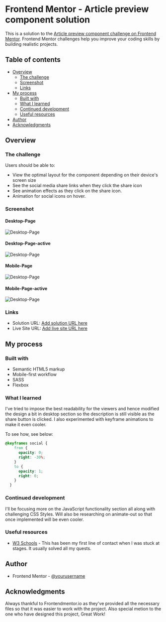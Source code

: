 # Frontend Mentor - Article preview component solution

This is a solution to the [Article preview component challenge on Frontend Mentor](https://www.frontendmentor.io/challenges/article-preview-component-dYBN_pYFT). Frontend Mentor challenges help you improve your coding skills by building realistic projects. 

## Table of contents

- [Overview](#overview)
  - [The challenge](#the-challenge)
  - [Screenshot](#screenshot)
  - [Links](#links)
- [My process](#my-process)
  - [Built with](#built-with)
  - [What I learned](#what-i-learned)
  - [Continued development](#continued-development)
  - [Useful resources](#useful-resources)
- [Author](#author)
- [Acknowledgments](#acknowledgments)


## Overview

### The challenge

Users should be able to:

- View the optimal layout for the component depending on their device's screen size
- See the social media share links when they click the share icon
- See animation effects as they click on the share icon.
- Animation for social icons on hover.

### Screenshot

#### Desktop-Page

![Desktop-Page](./images/screen-desktop.png)
#### Desktop-Page-active

![Desktop-Page](./images/screen-desktop-active.png)
#### Mobile-Page

![Desktop-Page](./images/screen-phone.png)
#### Mobile-Page-active

![Desktop-Page](./images/screen-phone-active.png)


### Links

- Solution URL: [Add solution URL here](https://your-solution-url.com)
- Live Site URL: [Add live site URL here](https://your-live-site-url.com)

## My process

### Built with

- Semantic HTML5 markup
- Mobile-first workflow
- SASS
- Flexbox


### What I learned

I've tried to impose the best readability for the viewers and hence modified the design a bit in desktop section so the description is still visible as the share button is clicked. I also experimented with keyframe animations to make it even cooler.

To see how, see below:


```css
@keyframes social {
    from {
      opacity: 0;
      right: -30%;
    }
    to {
      opacity: 1;
      right: 0;
    }
  }
```

### Continued development

I'll be focusing more on the JavaScript functionality section all along with challenging CSS Styles. Will also be researching on animate-out so that once implemented will be even cooler.

### Useful resources

- [W3 Schools](https://www.w3schools.com/) - This has been my first line of contact when I was stuck at stages. It usually solved all my quests.


## Author

- Frontend Mentor - [@yourusername](https://www.frontendmentor.io/profile/@saurabh1996-rex)


## Acknowledgments

Always thankful to Frontendmentor.io as they've provided all the necessary files so that it was easier to work with the project. Also special metion to the one who have designed this project, Great Work!
